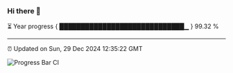 ### Hi there 👋

⏳ Year progress { █████████████████████████████▁ } 99.32 %

---

⏰ Updated on Sun, 29 Dec 2024 12:35:22 GMT

![Progress Bar CI](https://github.com/liununu/liununu/workflows/Progress%20Bar%20CI/badge.svg)
